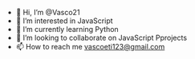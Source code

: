 - 👋 Hi, I’m @Vasco21
- 👀 I’m interested in JavaScript 
- 🌱 I’m currently learning Python
- 💞️ I’m looking to collaborate on JavaScript Pprojects 
- 📫 How to reach me vascoeti123@gmail.com

<!---
Vasco21/Vasco21 is a ✨ special ✨ repository because its `README.md` (this file) appears on your GitHub profile.
You can click the Preview link to take a look at your changes.
--->
